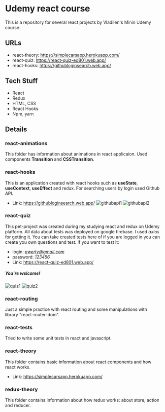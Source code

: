# Udemy react course

This is a repository for several react projects by Vladilen's Minin Udemy course.

## URLs
- react-theory: https://simplecarsapp.herokuapp.com/
- react-quiz: https://react-quiz-ed801.web.app/
- react-hooks: https://githubloginsearch.web.app/

## Tech Stuff
- React
- Redux
- HTML, CSS
- React Hooks
- Npm, yarn

## Details
### react-animations
This folder has information about animations in react applicaion. Used components **Transition** and **CSSTransition**.

### react-hooks
This is an application created with react hooks such as **useState**, **useContext**, **useEffect** and redux. For searching users by login used Github API.
- Link: https://githubloginsearch.web.app/
![githubapi1](https://i.ibb.co/1L6HfN4/githubapi1.png)
![githubapi2](https://i.ibb.co/Qkn4VjZ/githubapi2.png)

### react-quiz
This pet-project was created during my studying react and redux on Udemy platform. All data about tests was deployed on google firebase. I used *axios* for getting it.
You can take created tests here of if you are logged in you can create you own questions and test. If you want to test it:
- login: *qwerty@gmail.com*
- password: *123456*
- Link: https://react-quiz-ed801.web.app/
##### You're welcome!
![quiz1](https://i.ibb.co/q9MZ7Zf/quiz1.png)
![quiz2](https://i.ibb.co/747w7Sn/quiz2.png)

### react-routing
Just a simple practice with react routing and some manipulations with library "react-router-dom".

### react-tests
Tried to write some unit tests in react and javascript.

### react-theory
This folder contains basic information about react components and how react works.
- Link: https://simplecarsapp.herokuapp.com/

### redux-theory
This folder contains information about how redux works: about store, action and reducer.

